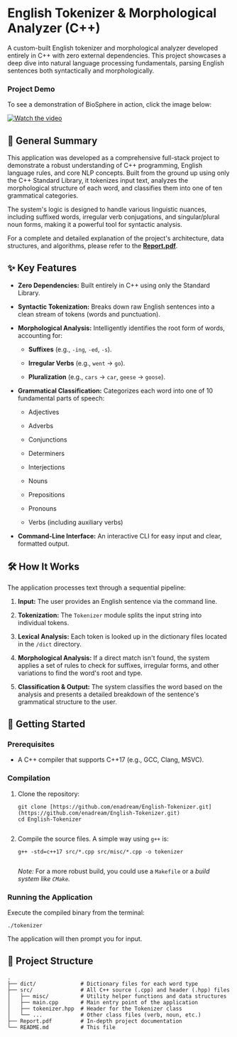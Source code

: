  # English Tokenizer & Morphological Analyzer (C++)
 
 
 
 A custom-built English tokenizer and morphological analyzer developed entirely in C++ with zero external dependencies. This project showcases a deep dive into natural language processing fundamentals, parsing English sentences both syntactically and morphologically.
 
 
 
 ### Project Demo
 
 
 
To see a demonstration of BioSphere in action, click the image below:

 [![Watch the video](https://i3.ytimg.com/vi/_oUgIxFwHGc/maxresdefault.jpg)](https://youtu.be/_oUgIxFwHGc)
 
 
 ## 📜 General Summary
 
 
 
 This application was developed as a comprehensive full-stack project to demonstrate a robust understanding of C++ programming, English language rules, and core NLP concepts. Built from the ground up using only the C++ Standard Library, it tokenizes input text, analyzes the morphological structure of each word, and classifies them into one of ten grammatical categories.
 
 
 
 The system's logic is designed to handle various linguistic nuances, including suffixed words, irregular verb conjugations, and singular/plural noun forms, making it a powerful tool for syntactic analysis.
 
 
 
 For a complete and detailed explanation of the project's architecture, data structures, and algorithms, please refer to the [**Report.pdf**](https://github.com/enadream/English-Tokenizer/blob/main/Report.pdf).
 
 
 
 ## ✨ Key Features
 
 
 
 * **Zero Dependencies:** Built entirely in C++ using only the Standard Library.
 
 
 
 * **Syntactic Tokenization:** Breaks down raw English sentences into a clean stream of tokens (words and punctuation).
 
 
 
 * **Morphological Analysis:** Intelligently identifies the root form of words, accounting for:
 
 
 
   * **Suffixes** (e.g., `-ing`, `-ed`, `-s`).
 
 
 
   * **Irregular Verbs** (e.g., `went` -> `go`).
 
 
 
   * **Pluralization** (e.g., `cars` -> `car`, `geese` -> `goose`).
 
 
 
 * **Grammatical Classification:** Categorizes each word into one of 10 fundamental parts of speech:
 
 
 
   * Adjectives
 
 
 
   * Adverbs
 
 
 
   * Conjunctions
 
 
 
   * Determiners
 
 
 
   * Interjections
 
 
 
   * Nouns
 
 
 
   * Prepositions
 
 
 
   * Pronouns
 
 
 
   * Verbs (including auxiliary verbs)
 
 
 
 * **Command-Line Interface:** An interactive CLI for easy input and clear, formatted output.
 
 
 
 ## 🛠️ How It Works
 
 
 
 The application processes text through a sequential pipeline:
 
 
 
 1. **Input:** The user provides an English sentence via the command line.
 
 
 
 2. **Tokenization:** The `Tokenizer` module splits the input string into individual tokens.
 
 
 
 3. **Lexical Analysis:** Each token is looked up in the dictionary files located in the `/dict` directory.
 
 
 
 4. **Morphological Analysis:** If a direct match isn't found, the system applies a set of rules to check for suffixes, irregular forms, and other variations to find the word's root and type.
 
 
 
 5. **Classification & Output:** The system classifies the word based on the analysis and presents a detailed breakdown of the sentence's grammatical structure to the user.
 
 
 
 ## 🚀 Getting Started
 
 
 
 ### Prerequisites
 
 
 
 * A C++ compiler that supports C++17 (e.g., GCC, Clang, MSVC).
 
 
 
 ### Compilation
 
 
 
 1. Clone the repository:
 
 
 
    ```
    git clone [https://github.com/enadream/English-Tokenizer.git](https://github.com/enadream/English-Tokenizer.git)
    cd English-Tokenizer
 
    ```
 
 
 
 2. Compile the source files. A simple way using `g++` is:
 
 
 
    ```
    g++ -std=c++17 src/*.cpp src/misc/*.cpp -o tokenizer
 
    ```
 
 
 
    *Note:* For a more robust build, you could use a `Makefile` or a *build system like `CMake`.*
 
 
 
 ### Running the Application
 
 
 
 Execute the compiled binary from the terminal:
 
 
 
 ```
 ./tokenizer
 
 ```
 
 
 
 The application will then prompt you for input.
 
 
 
 ## 📂 Project Structure
 
 
 
 ```
 .
 ├── dict/              # Dictionary files for each word type
 ├── src/               # All C++ source (.cpp) and header (.hpp) files
 │   ├── misc/          # Utility helper functions and data structures
 │   ├── main.cpp       # Main entry point of the application
 │   ├── tokenizer.hpp  # Header for the Tokenizer class
 │   └── ...            # Other class files (verb, noun, etc.)
 ├── Report.pdf         # In-depth project documentation
 └── README.md          # This file
 
 ```
 
 

